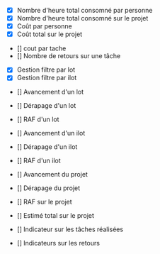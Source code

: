 - [x] Nombre d'heure total consomné par personne  
- [x] Nombre d'heure total consomné sur le projet 
- [x] Coût par personne 
- [x] Coût total sur le projet 

- [] cout par tache
- [] Nombre de retours sur une tâche 

- [x] Gestion filtre par lot
- [x] Gestion filtre par ilot 

- [] Avancement d'un lot
- [] Dérapage d'un lot
- [] RAF d'un lot

- [] Avancement d'un ilot
- [] Dérapage d'un ilot
- [] RAF d'un ilot

- [] Avancement du projet
- [] Dérapage du projet
- [] RAF sur le projet 

- [] Estimé total sur le projet
- [] Indicateur sur les tâches réalisées
- [] Indicateurs sur les retours
